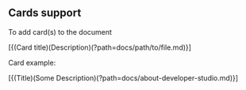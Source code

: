 ## Cards support

To add card(s) to the document

   [{(Card title)(Description)(?path=docs/path/to/file.md)}]
   
Card example:

[{(Title)(Some Description)(?path=docs/about-developer-studio.md)}]
